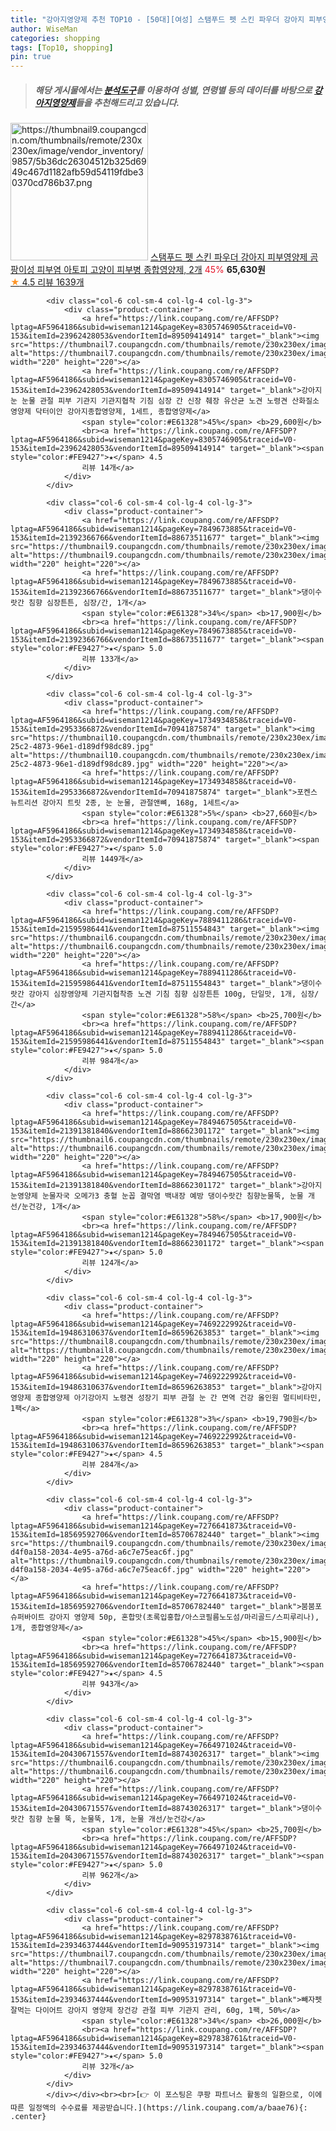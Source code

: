 ```yaml
---
title: "강아지영양제 추천 TOP10 - [50대][여성] 스탬푸드 펫 스킨 파우더 강아지 피부영양제 곰팡이성 피부염 아토피 고양이 피부병 종합영양제, 2개"
author: WiseMan
categories: shopping
tags: [Top10, shopping]
pin: true
---
```


> ##### 해당 게시물에서는 [**분석도구**](https://itemscout.io/)를 이용하여 **성별**, **연령별** 등의 데이터를 바탕으로 [**강아지영양제**](https://link.coupang.com/a/baae76)들을 추천해드리고 있습니다.
<div class="container"><div class="row">
            <div class="col-6 col-sm-4 col-lg-4 col-lg-3">
                <div class="product-container">
                    <a href="https://link.coupang.com/re/AFFSDP?lptag=AF5964186&subid=wiseman1214&pageKey=7492478348&traceid=V0-153&itemId=12146057484&vendorItemId=89662119898" target="_blank"><img src="https://thumbnail9.coupangcdn.com/thumbnails/remote/230x230ex/image/vendor_inventory/9857/5b36dc26304512b325d6949c467d1182afb59d54119fdbe30370cd786b37.png" alt="https://thumbnail9.coupangcdn.com/thumbnails/remote/230x230ex/image/vendor_inventory/9857/5b36dc26304512b325d6949c467d1182afb59d54119fdbe30370cd786b37.png" width="220" height="220"></a>
                    <a href="https://link.coupang.com/re/AFFSDP?lptag=AF5964186&subid=wiseman1214&pageKey=7492478348&traceid=V0-153&itemId=12146057484&vendorItemId=89662119898" target="_blank">스탬푸드 펫 스킨 파우더 강아지 피부영양제 곰팡이성 피부염 아토피 고양이 피부병 종합영양제, 2개</a>
                    <span style="color:#E61328">45%</span> <b>65,630원</b>
                    <br><a href="https://link.coupang.com/re/AFFSDP?lptag=AF5964186&subid=wiseman1214&pageKey=7492478348&traceid=V0-153&itemId=12146057484&vendorItemId=89662119898" target="_blank"><span style="color:#FE9427">★</span> 4.5
                    리뷰 1639개</a>
                </div>
            </div>
            
            <div class="col-6 col-sm-4 col-lg-4 col-lg-3">
                <div class="product-container">
                    <a href="https://link.coupang.com/re/AFFSDP?lptag=AF5964186&subid=wiseman1214&pageKey=8305746905&traceid=V0-153&itemId=23962428053&vendorItemId=89509414914" target="_blank"><img src="https://thumbnail7.coupangcdn.com/thumbnails/remote/230x230ex/image/vendor_inventory/a786/2e47fa5d54afb13e79dbd6a112422e6e2ace8f0e55f9f2fe2ff8005f3e1a.jpg" alt="https://thumbnail7.coupangcdn.com/thumbnails/remote/230x230ex/image/vendor_inventory/a786/2e47fa5d54afb13e79dbd6a112422e6e2ace8f0e55f9f2fe2ff8005f3e1a.jpg" width="220" height="220"></a>
                    <a href="https://link.coupang.com/re/AFFSDP?lptag=AF5964186&subid=wiseman1214&pageKey=8305746905&traceid=V0-153&itemId=23962428053&vendorItemId=89509414914" target="_blank">강아지 눈 눈물 관절 피부 기관지 기관지협착 기침 심장 간 신장 췌장 유산균 노견 노령견 산화질소 영양제 닥터이안 강아지종합영양제, 1세트, 종합영양제</a>
                    <span style="color:#E61328">45%</span> <b>29,600원</b>
                    <br><a href="https://link.coupang.com/re/AFFSDP?lptag=AF5964186&subid=wiseman1214&pageKey=8305746905&traceid=V0-153&itemId=23962428053&vendorItemId=89509414914" target="_blank"><span style="color:#FE9427">★</span> 4.5
                    리뷰 14개</a>
                </div>
            </div>
            
            <div class="col-6 col-sm-4 col-lg-4 col-lg-3">
                <div class="product-container">
                    <a href="https://link.coupang.com/re/AFFSDP?lptag=AF5964186&subid=wiseman1214&pageKey=7849673885&traceid=V0-153&itemId=21392366766&vendorItemId=88673511677" target="_blank"><img src="https://thumbnail9.coupangcdn.com/thumbnails/remote/230x230ex/image/vendor_inventory/c73a/add48be6149a5c91f232776de3beb3189cf521a3fb84325c57bf37040f92.jpg" alt="https://thumbnail9.coupangcdn.com/thumbnails/remote/230x230ex/image/vendor_inventory/c73a/add48be6149a5c91f232776de3beb3189cf521a3fb84325c57bf37040f92.jpg" width="220" height="220"></a>
                    <a href="https://link.coupang.com/re/AFFSDP?lptag=AF5964186&subid=wiseman1214&pageKey=7849673885&traceid=V0-153&itemId=21392366766&vendorItemId=88673511677" target="_blank">댕이수랏간 침향 심장튼튼, 심장/간, 1개</a>
                    <span style="color:#E61328">34%</span> <b>17,900원</b>
                    <br><a href="https://link.coupang.com/re/AFFSDP?lptag=AF5964186&subid=wiseman1214&pageKey=7849673885&traceid=V0-153&itemId=21392366766&vendorItemId=88673511677" target="_blank"><span style="color:#FE9427">★</span> 5.0
                    리뷰 133개</a>
                </div>
            </div>
            
            <div class="col-6 col-sm-4 col-lg-4 col-lg-3">
                <div class="product-container">
                    <a href="https://link.coupang.com/re/AFFSDP?lptag=AF5964186&subid=wiseman1214&pageKey=1734934858&traceid=V0-153&itemId=2953366872&vendorItemId=70941875874" target="_blank"><img src="https://thumbnail10.coupangcdn.com/thumbnails/remote/230x230ex/image/retail/images/2020/06/18/13/5/a69aa385-25c2-4873-96e1-d189df98dc89.jpg" alt="https://thumbnail10.coupangcdn.com/thumbnails/remote/230x230ex/image/retail/images/2020/06/18/13/5/a69aa385-25c2-4873-96e1-d189df98dc89.jpg" width="220" height="220"></a>
                    <a href="https://link.coupang.com/re/AFFSDP?lptag=AF5964186&subid=wiseman1214&pageKey=1734934858&traceid=V0-153&itemId=2953366872&vendorItemId=70941875874" target="_blank">포켄스 뉴트리션 강아지 트릿 2종, 눈 눈물, 관절앤뼈, 168g, 1세트</a>
                    <span style="color:#E61328">5%</span> <b>27,660원</b>
                    <br><a href="https://link.coupang.com/re/AFFSDP?lptag=AF5964186&subid=wiseman1214&pageKey=1734934858&traceid=V0-153&itemId=2953366872&vendorItemId=70941875874" target="_blank"><span style="color:#FE9427">★</span> 5.0
                    리뷰 1449개</a>
                </div>
            </div>
            
            <div class="col-6 col-sm-4 col-lg-4 col-lg-3">
                <div class="product-container">
                    <a href="https://link.coupang.com/re/AFFSDP?lptag=AF5964186&subid=wiseman1214&pageKey=7889411286&traceid=V0-153&itemId=21595986441&vendorItemId=87511554843" target="_blank"><img src="https://thumbnail6.coupangcdn.com/thumbnails/remote/230x230ex/image/vendor_inventory/7ed5/29903d4195e49a1176e21606ab160e270de37536fc9b39d8f8ac4959e7d2.jpg" alt="https://thumbnail6.coupangcdn.com/thumbnails/remote/230x230ex/image/vendor_inventory/7ed5/29903d4195e49a1176e21606ab160e270de37536fc9b39d8f8ac4959e7d2.jpg" width="220" height="220"></a>
                    <a href="https://link.coupang.com/re/AFFSDP?lptag=AF5964186&subid=wiseman1214&pageKey=7889411286&traceid=V0-153&itemId=21595986441&vendorItemId=87511554843" target="_blank">댕이수랏간 강아지 심장영양제 기관지협착증 노견 기침 침향 심장튼튼 100g, 단일맛, 1개, 심장/간</a>
                    <span style="color:#E61328">58%</span> <b>25,700원</b>
                    <br><a href="https://link.coupang.com/re/AFFSDP?lptag=AF5964186&subid=wiseman1214&pageKey=7889411286&traceid=V0-153&itemId=21595986441&vendorItemId=87511554843" target="_blank"><span style="color:#FE9427">★</span> 5.0
                    리뷰 984개</a>
                </div>
            </div>
            
            <div class="col-6 col-sm-4 col-lg-4 col-lg-3">
                <div class="product-container">
                    <a href="https://link.coupang.com/re/AFFSDP?lptag=AF5964186&subid=wiseman1214&pageKey=7849467505&traceid=V0-153&itemId=21391381840&vendorItemId=88662301172" target="_blank"><img src="https://thumbnail6.coupangcdn.com/thumbnails/remote/230x230ex/image/vendor_inventory/dbbe/8043912140a3feb0e5ceea2039bc2219966e7397ac1b7d9fdda8d9ed3a28.jpg" alt="https://thumbnail6.coupangcdn.com/thumbnails/remote/230x230ex/image/vendor_inventory/dbbe/8043912140a3feb0e5ceea2039bc2219966e7397ac1b7d9fdda8d9ed3a28.jpg" width="220" height="220"></a>
                    <a href="https://link.coupang.com/re/AFFSDP?lptag=AF5964186&subid=wiseman1214&pageKey=7849467505&traceid=V0-153&itemId=21391381840&vendorItemId=88662301172" target="_blank">강아지 눈영양제 눈물자국 오메가3 충혈 눈꼽 결막염 백내장 예방 댕이수랏간 침향눈물뚝, 눈물 개선/눈건강, 1개</a>
                    <span style="color:#E61328">58%</span> <b>17,900원</b>
                    <br><a href="https://link.coupang.com/re/AFFSDP?lptag=AF5964186&subid=wiseman1214&pageKey=7849467505&traceid=V0-153&itemId=21391381840&vendorItemId=88662301172" target="_blank"><span style="color:#FE9427">★</span> 5.0
                    리뷰 124개</a>
                </div>
            </div>
            
            <div class="col-6 col-sm-4 col-lg-4 col-lg-3">
                <div class="product-container">
                    <a href="https://link.coupang.com/re/AFFSDP?lptag=AF5964186&subid=wiseman1214&pageKey=7469222992&traceid=V0-153&itemId=19486310637&vendorItemId=86596263853" target="_blank"><img src="https://thumbnail8.coupangcdn.com/thumbnails/remote/230x230ex/image/vendor_inventory/fdbb/861a755ef7b4b2a791ae05c277179f40784589c15d152988ed2765c5d2a6.png" alt="https://thumbnail8.coupangcdn.com/thumbnails/remote/230x230ex/image/vendor_inventory/fdbb/861a755ef7b4b2a791ae05c277179f40784589c15d152988ed2765c5d2a6.png" width="220" height="220"></a>
                    <a href="https://link.coupang.com/re/AFFSDP?lptag=AF5964186&subid=wiseman1214&pageKey=7469222992&traceid=V0-153&itemId=19486310637&vendorItemId=86596263853" target="_blank">강아지 영양제 종합영양제 아기강아지 노령견 성장기 피부 관절 눈 간 면역 건강 올인원 멀티비타민, 1팩</a>
                    <span style="color:#E61328">3%</span> <b>19,790원</b>
                    <br><a href="https://link.coupang.com/re/AFFSDP?lptag=AF5964186&subid=wiseman1214&pageKey=7469222992&traceid=V0-153&itemId=19486310637&vendorItemId=86596263853" target="_blank"><span style="color:#FE9427">★</span> 4.5
                    리뷰 284개</a>
                </div>
            </div>
            
            <div class="col-6 col-sm-4 col-lg-4 col-lg-3">
                <div class="product-container">
                    <a href="https://link.coupang.com/re/AFFSDP?lptag=AF5964186&subid=wiseman1214&pageKey=7276641873&traceid=V0-153&itemId=18569592706&vendorItemId=85706782440" target="_blank"><img src="https://thumbnail9.coupangcdn.com/thumbnails/remote/230x230ex/image/retail/images/52794609427986-d4f0a158-2034-4e95-a76d-a6c7e75eac6f.jpg" alt="https://thumbnail9.coupangcdn.com/thumbnails/remote/230x230ex/image/retail/images/52794609427986-d4f0a158-2034-4e95-a76d-a6c7e75eac6f.jpg" width="220" height="220"></a>
                    <a href="https://link.coupang.com/re/AFFSDP?lptag=AF5964186&subid=wiseman1214&pageKey=7276641873&traceid=V0-153&itemId=18569592706&vendorItemId=85706782440" target="_blank">붐붐포 슈퍼바이트 강아지 영양제 50p, 혼합맛(초록입홍합/아스코필름노도섬/마리골드/스피루리나), 1개, 종합영양제</a>
                    <span style="color:#E61328">45%</span> <b>15,900원</b>
                    <br><a href="https://link.coupang.com/re/AFFSDP?lptag=AF5964186&subid=wiseman1214&pageKey=7276641873&traceid=V0-153&itemId=18569592706&vendorItemId=85706782440" target="_blank"><span style="color:#FE9427">★</span> 4.5
                    리뷰 943개</a>
                </div>
            </div>
            
            <div class="col-6 col-sm-4 col-lg-4 col-lg-3">
                <div class="product-container">
                    <a href="https://link.coupang.com/re/AFFSDP?lptag=AF5964186&subid=wiseman1214&pageKey=7664971024&traceid=V0-153&itemId=20430671557&vendorItemId=88743026317" target="_blank"><img src="https://thumbnail6.coupangcdn.com/thumbnails/remote/230x230ex/image/vendor_inventory/9272/1dd0fdeb8c712d031f592e928f420765010cf926fc282552247a8a1caaf1.jpg" alt="https://thumbnail6.coupangcdn.com/thumbnails/remote/230x230ex/image/vendor_inventory/9272/1dd0fdeb8c712d031f592e928f420765010cf926fc282552247a8a1caaf1.jpg" width="220" height="220"></a>
                    <a href="https://link.coupang.com/re/AFFSDP?lptag=AF5964186&subid=wiseman1214&pageKey=7664971024&traceid=V0-153&itemId=20430671557&vendorItemId=88743026317" target="_blank">댕이수랏간 침향 눈물 뚝, 눈물뚝, 1개, 눈물 개선/눈건강</a>
                    <span style="color:#E61328">45%</span> <b>25,700원</b>
                    <br><a href="https://link.coupang.com/re/AFFSDP?lptag=AF5964186&subid=wiseman1214&pageKey=7664971024&traceid=V0-153&itemId=20430671557&vendorItemId=88743026317" target="_blank"><span style="color:#FE9427">★</span> 5.0
                    리뷰 962개</a>
                </div>
            </div>
            
            <div class="col-6 col-sm-4 col-lg-4 col-lg-3">
                <div class="product-container">
                    <a href="https://link.coupang.com/re/AFFSDP?lptag=AF5964186&subid=wiseman1214&pageKey=8297838761&traceid=V0-153&itemId=23934637444&vendorItemId=90953197314" target="_blank"><img src="https://thumbnail7.coupangcdn.com/thumbnails/remote/230x230ex/image/vendor_inventory/16b2/f488c0df2317f2d1e736b621dcff02e83a808ba6ab4c21459520168edd00.PNG" alt="https://thumbnail7.coupangcdn.com/thumbnails/remote/230x230ex/image/vendor_inventory/16b2/f488c0df2317f2d1e736b621dcff02e83a808ba6ab4c21459520168edd00.PNG" width="220" height="220"></a>
                    <a href="https://link.coupang.com/re/AFFSDP?lptag=AF5964186&subid=wiseman1214&pageKey=8297838761&traceid=V0-153&itemId=23934637444&vendorItemId=90953197314" target="_blank">빼자펫 잘먹는 다이어트 강아지 영양제 장건강 관절 피부 기관지 관리, 60g, 1팩, 50%</a>
                    <span style="color:#E61328">34%</span> <b>26,000원</b>
                    <br><a href="https://link.coupang.com/re/AFFSDP?lptag=AF5964186&subid=wiseman1214&pageKey=8297838761&traceid=V0-153&itemId=23934637444&vendorItemId=90953197314" target="_blank"><span style="color:#FE9427">★</span> 5.0
                    리뷰 32개</a>
                </div>
            </div>
            </div></div><br><br>[👉 이 포스팅은 쿠팡 파트너스 활동의 일환으로, 이에 따른 일정액의 수수료를 제공받습니다.](https://link.coupang.com/a/baae76){: .center}
